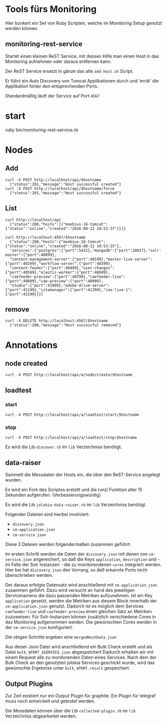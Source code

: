 Tools fürs Monitoring
=====================

Hier bunkert ein Set von Ruby Scripten, welche im Monitoring Setup genutzt werden können.


monitoring-rest-service
-----------------------

Startet einen kleinen ReST Service, mit dessen Hilfe man einen Host in das Monitoring aufnehmen oder daraus entfernen kann.

Der ReST Service ersetzt in gänze das alte `add-host.sh` Script.

Er führt ein Auto Discovery von Tomcat Applikationen durch und 'errät' die Applikation hinter den entsprechenden Ports.

Standardmäßig läuft der Service auf Port ```4567```

# start

ruby bin/monitoring-rest-service.rb

# Nodes

## Add

    curl -X POST http://localhost/api/$hostname
      {"status":201,"message":"Host successful created"}
    curl -X POST http://localhost/api/$hostname/force
      {"status":201,"message":"Host successful created"}


## List

    curl http://localhost/api
      {"status":200,"hosts":[{"moebius-16-tomcat":{"status":"online","created":"2016-08-12 10:53:37"}}]}

    curl http://localhost:4567/$hostname
      {"status":200,"hosts":{"moebius-16-tomcat":{"status":"online","created":"2016-08-12 10:53:25"},
      "services":{"postgres":{"port":5432},"mongodb":{"port":28017},"solr-master":{"port":40099},
      "content-management-server":{"port":40199},"master-live-server":{"port":40299},"workflow-server":{"port":40399},
      "content-feeder":{"port":40499},"user-changes":{"port":40599},"elastic-worker":{"port":40699},
      "caefeeder-preview":{"port":40799},"caefeeder-live":{"port":40899},"cae-preview":{"port":40999},
      "studio":{"port":41099},"adobe-drive-server":{"port":41199},"sitemanager":{"port":41399},"cae-live-1":{"port":42199}}}}


## remove

    curl -X DELETE http://localhost:4567/$hostname
      {"status":200,"message":"Host successful removed"}

# Annotations

## node created
    curl -X POST http://localhost/api/a/node/create/$hostname

## loadtest
### start

    curl -X POST http://localhost/api/a/loadtest/start/$hostname

### stop

    curl -X POST http://localhost/api/a/loadtest/stop/$hostname

    

Es wird die Lib `discover.rb` im `lib` Verzeichniss benötigt.


data-raiser
-----------

Sammelt die Messdaten der Hosts ein, die über den ReST-Service angelegt wurden.

Es wird ein Fork des Scriptes erstellt und die run() Funktion aller 15 Sekunden aufgerufen. (Verbesserungswürdig)

Es wird die Lib `jolokia-data-raiser.rb` im `lib` Verzeichniss benötigt.

Folgender Dateien sind hierbei involviert:

 - `discovery.json`
 - `cm-application.json`
 - `cm-service.json`

Diese 3 Dateien werden folgendermaßen zusammen geführt:

Im ersten Schritt werden die Daten der `discovery.json` mit denen von `cm-service.json` angereichert, so daß die Keys `application`, `description`
und - im Falle der Solr Instanzen - die zu monitorendenen `cores` integriert werden.
Hier bei hat `discovery.json` den Vorrang, so daß erkannte Ports nicht überschrieben werden.


Der daraus erfolgte Datensatz wird anschließend mit `cm-application.json` zusammen geführt.
Dazu wird versucht an hand des jeweiligen Servicenamens die dazu passenden Metriken aufzunehmen.
Ist ein Key `application` gesetzt, werden die Metriken aus diesem Block innerhalb der `cm-application.json` genutzt.
Dadurch ist es möglich dem Services `caefeeder-live` und `caefeeder-preview` einen gleichen Satz an Metriken zuzuweisen.
Für Solr-Instanzen können zusätzlich verschiedene Cores in das Monitoring aufgenommen werden.
Die gewünschten Cores werden in der `cm-service.json` konfiguriert.

Die obigen Schritte ergeben eine `mergedHostData.json`

Aus dieser Json Datei wird anschließend ein Bulk Check erstellt und als Datei `bulk_$PORT_$SERVICE.json` abgespeichert
Dadurch erhalten wir mit einem Request alle zu monitorenden Daten eines Services.
Nach dem der Bulk Check an den genutzten jolokia Services geschickt wurde, wird das gewünschte Ergebniss unter `bulk_$PORT.result`
gespeichert.





Output Plugins
--------------

Zur Zeit existiert nur ein Output Plugin für graphite.
Ein Plugin für telegraf muss noch entwickelt und getestet werden.



Die Messdaten können über die Lib `collected-plugin.rb` im `lib` Verzeichniss abgearbeitet werden.

